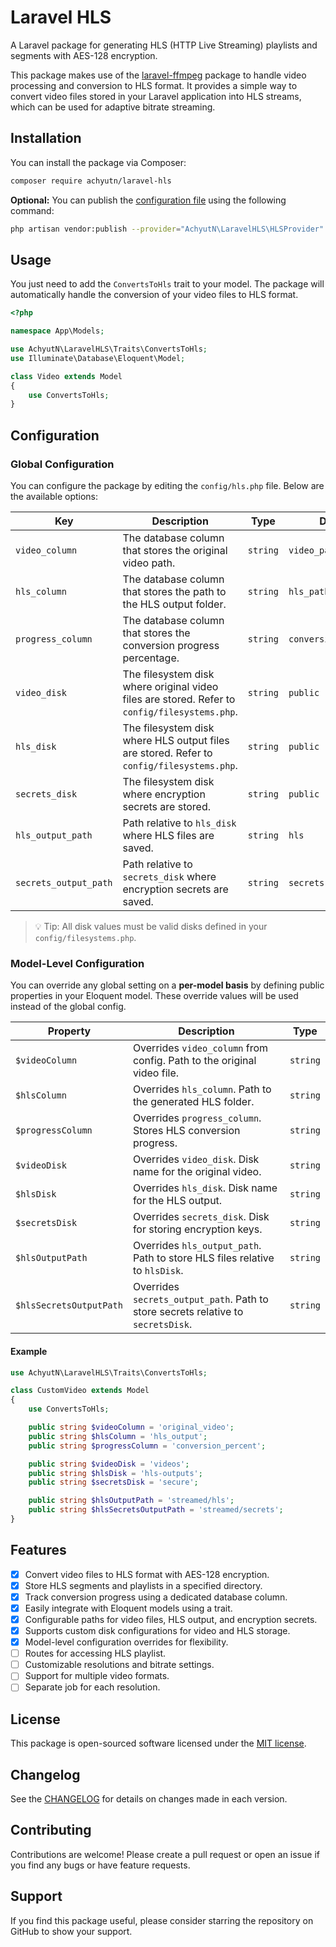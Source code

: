# Laravel HLS

A Laravel package for generating HLS (HTTP Live Streaming) playlists and segments with AES-128 encryption.

This package makes use of the [laravel-ffmpeg](https://github.com/protonemedia/laravel-ffmpeg) package to handle video processing and
conversion to HLS format. It provides a simple way to convert video files stored in your Laravel application into HLS streams, which can be used for adaptive bitrate streaming.

## Installation

You can install the package via Composer:

```bash
composer require achyutn/laravel-hls
```

**Optional:** You can publish the [configuration file](src/config/hls.php) using the following command:

```bash
php artisan vendor:publish --provider="AchyutN\LaravelHLS\HLSProvider" --tag="hls-config"
```

## Usage

You just need to add the `ConvertsToHls` trait to your model. The package will automatically handle the conversion of
your video files to HLS format.

```php
<?php

namespace App\Models;

use AchyutN\LaravelHLS\Traits\ConvertsToHls;
use Illuminate\Database\Eloquent\Model;

class Video extends Model
{
    use ConvertsToHls;
}
```

## Configuration

### Global Configuration

You can configure the package by editing the `config/hls.php` file. Below are the available options:

| Key                   | Description                                                                                   | Type     | Default               |
|-----------------------|-----------------------------------------------------------------------------------------------|----------|-----------------------|
| `video_column`        | The database column that stores the original video path.                                      | `string` | `video_path`          |
| `hls_column`          | The database column that stores the path to the HLS output folder.                            | `string` | `hls_path`            |
| `progress_column`     | The database column that stores the conversion progress percentage.                           | `string` | `conversion_progress` |
| `video_disk`          | The filesystem disk where original video files are stored. Refer to `config/filesystems.php`. | `string` | `public`              |
| `hls_disk`            | The filesystem disk where HLS output files are stored. Refer to `config/filesystems.php`.     | `string` | `public`              |
| `secrets_disk`        | The filesystem disk where encryption secrets are stored.                                      | `string` | `public`              |
| `hls_output_path`     | Path relative to `hls_disk` where HLS files are saved.                                        | `string` | `hls`                 |
| `secrets_output_path` | Path relative to `secrets_disk` where encryption secrets are saved.                           | `string` | `secrets`             |

> 💡 Tip: All disk values must be valid disks defined in your `config/filesystems.php`.

### Model-Level Configuration

You can override any global setting on a **per-model basis** by defining public properties in your Eloquent model. These
override values will be used instead of the global config.

| Property                | Description                                                                       | Type     |
|-------------------------|-----------------------------------------------------------------------------------|----------|
| `$videoColumn`          | Overrides `video_column` from config. Path to the original video file.            | `string` |
| `$hlsColumn`            | Overrides `hls_column`. Path to the generated HLS folder.                         | `string` |
| `$progressColumn`       | Overrides `progress_column`. Stores HLS conversion progress.                      | `string` |
| `$videoDisk`            | Overrides `video_disk`. Disk name for the original video.                         | `string` |
| `$hlsDisk`              | Overrides `hls_disk`. Disk name for the HLS output.                               | `string` |
| `$secretsDisk`          | Overrides `secrets_disk`. Disk for storing encryption keys.                       | `string` |
| `$hlsOutputPath`        | Overrides `hls_output_path`. Path to store HLS files relative to `hlsDisk`.       | `string` |
| `$hlsSecretsOutputPath` | Overrides `secrets_output_path`. Path to store secrets relative to `secretsDisk`. | `string` |

#### Example

```php
use AchyutN\LaravelHLS\Traits\ConvertsToHls;

class CustomVideo extends Model
{
    use ConvertsToHls;

    public string $videoColumn = 'original_video';
    public string $hlsColumn = 'hls_output';
    public string $progressColumn = 'conversion_percent';

    public string $videoDisk = 'videos';
    public string $hlsDisk = 'hls-outputs';
    public string $secretsDisk = 'secure';

    public string $hlsOutputPath = 'streamed/hls';
    public string $hlsSecretsOutputPath = 'streamed/secrets';
}
```

## Features

- [x] Convert video files to HLS format with AES-128 encryption.
- [x] Store HLS segments and playlists in a specified directory.
- [x] Track conversion progress using a dedicated database column.
- [x] Easily integrate with Eloquent models using a trait.
- [x] Configurable paths for video files, HLS output, and encryption secrets.
- [x] Supports custom disk configurations for video and HLS storage.
- [x] Model-level configuration overrides for flexibility.
- [ ] Routes for accessing HLS playlist.
- [ ] Customizable resolutions and bitrate settings.
- [ ] Support for multiple video formats.
- [ ] Separate job for each resolution.

## License

This package is open-sourced software licensed under the [MIT license](LICENSE).

## Changelog

See the [CHANGELOG](CHANGELOG.md) for details on changes made in each version.

## Contributing

Contributions are welcome! Please create a pull request or open an issue if you find any bugs or have feature requests.

## Support

If you find this package useful, please consider starring the repository on GitHub to show your support.
